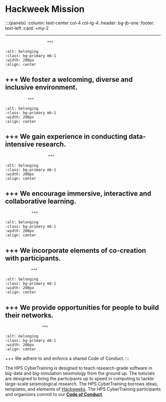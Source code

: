 # Hackweek Mission

:::{panels}
:column: text-center col-4 col-lg-4
:header: bg-jb-one
:footer: text-left
:card: +my-2

---
**<span style='color:white'>Sense of Belonging</span>**
^^^
```{image} img/belonging.png
:alt: belonging
:class: bg-primary mb-1
:width: 200px
:align: center
```
+++
We foster a welcoming, diverse and inclusive environment.
---

**<span style='color:white'>Education</span>**
^^^
```{image} img/education.png
:alt: belonging
:class: bg-primary mb-1
:width: 200px
:align: center
```
+++
We gain experience in conducting data-intensive research.
---

**<span style='color:white'>Immersive Learning</span>**
^^^
```{image} img/interactivity.png
:alt: belonging
:class: bg-primary mb-1
:width: 200px
:align: center
```
+++
We encourage immersive, interactive and collaborative learning.
---

**<span style='color:white'>Co-creation</span>**
^^^
```{image} img/co-creation.png
:alt: belonging
:class: bg-primary mb-1
:width: 200px
:align: center
```
+++
We incorporate elements of co-creation with participants.
---


**<span style='color:white'>Networking</span>**
^^^
```{image} img/networking.png
:alt: belonging
:class: bg-primary mb-1
:width: 200px
:align: center
```
+++
We provide opportunities for people to build their networks.
---

**<span style='color:white'>Code of Conduct</span>**
^^^
```{image} img/CoC.png
:alt: belonging
:class: bg-primary mb-1
:width: 200px
:align: center
```
+++
We adhere to and enforce a shared Code of Conduct.
:::

The HPS CyberTraining is designed to teach research-grade software in big-data and big-simulation seismology from the ground up. The tutorials are designed to bring the participants up to speed in computing to tackle large-scale seismological research.  The HPS CyberTraining borrows ideas, templates, and elements of [Hackweeks](https://www.pnas.org/content/115/36/8872.short). The HPS CyberTraining participants and organizers commit to our **[Code of Conduct](CoC)**.

